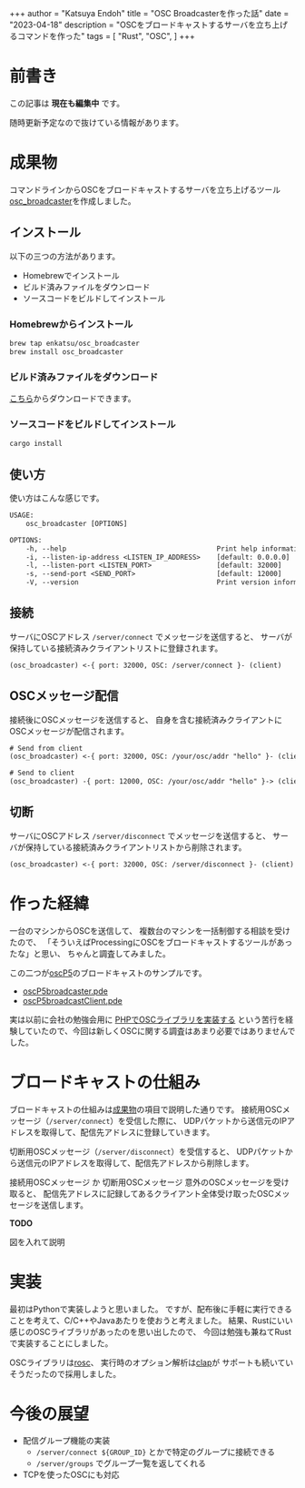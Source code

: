 +++
author = "Katsuya Endoh"
title = "OSC Broadcasterを作った話"
date = "2023-04-18"
description = "OSCをブロードキャストするサーバを立ち上げるコマンドを作った"
tags = [
    "Rust",
    "OSC",
]
+++

<!--more-->

# 前書き

この記事は **現在も編集中** です。

随時更新予定なので抜けている情報があります。

# 成果物

コマンドラインからOSCをブロードキャストするサーバを立ち上げるツール[osc_broadcaster](https://github.com/enkatsu/osc_broadcaster)を作成しました。

## インストール

以下の三つの方法があります。

- Homebrewでインストール
- ビルド済みファイルをダウンロード
- ソースコードをビルドしてインストール

### Homebrewからインストール

```sh
brew tap enkatsu/osc_broadcaster
brew install osc_broadcaster
```

### ビルド済みファイルをダウンロード

[こちら](https://github.com/enkatsu/osc_broadcaster/releases)からダウンロードできます。

### ソースコードをビルドしてインストール

```sh
cargo install
```

## 使い方

使い方はこんな感じです。

```txt
USAGE:
    osc_broadcaster [OPTIONS]

OPTIONS:
    -h, --help                                     Print help information
    -i, --listen-ip-address <LISTEN_IP_ADDRESS>    [default: 0.0.0.0]
    -l, --listen-port <LISTEN_PORT>                [default: 32000]
    -s, --send-port <SEND_PORT>                    [default: 12000]
    -V, --version                                  Print version information
```

## 接続

サーバにOSCアドレス `/server/connect` でメッセージを送信すると、
サーバが保持している接続済みクライアントリストに登録されます。

```txt
(osc_broadcaster) <-{ port: 32000, OSC: /server/connect }- (client)
```

## OSCメッセージ配信

接続後にOSCメッセージを送信すると、
自身を含む接続済みクライアントにOSCメッセージが配信されます。

```txt
# Send from client
(osc_broadcaster) <-{ port: 32000, OSC: /your/osc/addr "hello" }- (client)
```

```txt
# Send to client
(osc_broadcaster) -{ port: 12000, OSC: /your/osc/addr "hello" }-> (client)
```

## 切断

サーバにOSCアドレス `/server/disconnect` でメッセージを送信すると、
サーバが保持している接続済みクライアントリストから削除されます。

```txt
(osc_broadcaster) <-{ port: 32000, OSC: /server/disconnect }- (client)
```

# 作った経緯

一台のマシンからOSCを送信して、
複数台のマシンを一括制御する相談を受けたので、
「そういえばProcessingにOSCをブロードキャストするツールがあったな」と思い、
ちゃんと調査してみました。

この二つが[oscP5](https://sojamo.de/libraries/oscP5/#about)のブロードキャストのサンプルです。
- [oscP5broadcaster.pde](https://sojamo.de/libraries/oscP5/examples/oscP5broadcaster/oscP5broadcaster.pde)
- [oscP5broadcastClient.pde](https://sojamo.de/libraries/oscP5/examples/oscP5broadcastClient/oscP5broadcastClient.pde)

実は以前に会社の勉強会用に
[PHPでOSCライブラリを実装する](https://github.com/enkatsu/php-osc)
という苦行を経験していたので、今回は新しくOSCに関する調査はあまり必要ではありませんでした。

# ブロードキャストの仕組み

ブロードキャストの仕組みは[成果物](#成果物)の項目で説明した通りです。
接続用OSCメッセージ（`/server/connect`）を受信した際に、
UDPパケットから送信元のIPアドレスを取得して、配信先アドレスに登録していきます。

切断用OSCメッセージ（`/server/disconnect`）を受信すると、
UDPパケットから送信元のIPアドレスを取得して、配信先アドレスから削除します。

接続用OSCメッセージ か 切断用OSCメッセージ 意外のOSCメッセージを受け取ると、
配信先アドレスに記録してあるクライアント全体受け取ったOSCメッセージを送信します。

**TODO**

図を入れて説明

# 実装

最初はPythonで実装しようと思いました。
ですが、配布後に手軽に実行できることを考えて、C/C++やJavaあたりを使おうと考えました。
結果、Rustにいい感じのOSCライブラリがあったのを思い出したので、
今回は勉強も兼ねてRustで実装することにしました。

OSCライブラリは[rosc](https://github.com/klingtnet/rosc)、
実行時のオプション解析は[clap](https://github.com/clap-rs/clap)が
サポートも続いていそうだったので採用しました。

# 今後の展望

- 配信グループ機能の実装
    - `/server/connect ${GROUP_ID}` とかで特定のグループに接続できる
    - `/server/groups` でグループ一覧を返してくれる
- TCPを使ったOSCにも対応
